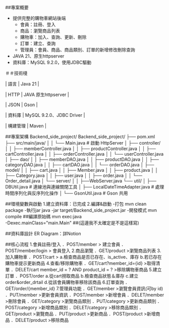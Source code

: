 ##專案概要
- 提供完整的購物車網站後端
  - 會員：註冊、登入
  - 商品：瀏覽商品列表
  - 購物車：加入、查詢、更新、刪除
  - 訂單：建立、查詢
  - 管理員：會員、商品、商品類別、訂單的新增修改刪除查詢
- JAVA 21、原生httpserver
- 資料庫：MySQL 9.2.0，使用JDBC驅動


＃＃技術棧

| 語言      | Java 21                  |

| HTTP     | JAVA 原生httpserver       |

| JSON     | Gson                     |

| 資料庫    | MySQL 9.2.0、JDBC Driver  |

| 構建管理   | Maven                    |

##專案架構
Backend_side_project/
Backend_side_project/
├── pom.xml
├── src/main/java/
│   │   └── Main.java           # 啟動 HttpServer
│   ├── controller/
│   │   ├── memberController.java
│   │   ├── productController.java
│   │   ├── cartController.java
│   │   ├── orderController.java
│   │   └── userController.java
│   ├── dao/
│   │   ├── memberDAO.java
│   │   ├── productDAO.java
│   │   ├── categoryDAO.java
│   │   ├── cartDAO.java
│   │   └── orderDAO.java
│   ├── model/
│   │   ├── cart.java
│   │   ├── Member.java
│   │   ├── product.java
│   │   ├── Category.java
│   │   ├── user.java
│   │   ├── order.java
│   │   └── Order_detail.java
│   └── server/
│   │   ├──WebServer.java
    └── util/
│       ├── DBUtil.java               # 連線池與連線關閉工具
│       ├── LocalDateTimeAdapter.java # 處理時間序列化與反序列化操作
│       └── GsonUtil.java             # Gson 共用

##環境變數與啟動
1.建立資料庫：已完成
2.編譯&啟動
  -打包
      mvn clean package
  -執行jar
      java -jar target/Backend_side_project.jar
  -開發模式
      mvn compile ##編譯原始碼
      mvn exec:java\
        -Dexec.mainClass="main.Main" ##(這邊我不太確定是不是這樣寫)
 
 ##資料庫設計
 ER Diagram：詳Notion

 ##核心流程
 1.會員註冊/登入
   ．POST/member > 建立會員
   ．POST/member/login > 會員登入
 2.商品瀏覽
   ．GET/product >瀏覽商品列表
 3.加入購物車
   ．POST/cart >
     a.檢查商品是否已存在、is_active、庫存
     b.若已存在購物車提示更新商品
 4.查看/移除購物車
   ．GET/cart?member_id={id} >取得清單
   ．DELET/cart member_id = ? AND product_id = ? >移除購物車商品
 5.建立訂單
   ．POST/order
     a.從cart撈取商品
     b.檢查商品狀態＆庫存
     c.建立order&order_drtail
     d.從該會員購物車移除該商品
 6.訂單查詢
   ．GET/order/{member_id}
 7.管理員功能
   ．GET/member >瀏覽會員資訊(可by id)
   ．PUT/member >更新會員資訊
   ．POST/member >新增會員
   ．DELET/member >刪除會員
   ．GET/category >瀏覽商品類別
   ．PUT/category >更新商品類別
   ．POST/category >新增商品類別
   ．DELET/category >移除商品類別
   ．GET/product >瀏覽商品
   ．PUT/product >更新商品
   ．POST/product >新增商品
   ．DELET/product >移除商品
